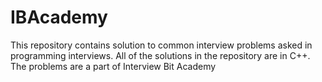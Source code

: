 # IBAcademy

This repository contains solution to common interview problems asked in programming interviews.
All of the solutions in the repository are in C++.
The problems are a part of Interview Bit Academy
